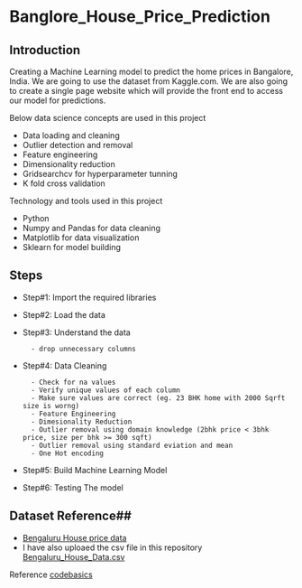 # Banglore_House_Price_Prediction

## Introduction

Creating a Machine Learning model to predict the home prices in Bangalore, India. We are going to use the dataset from Kaggle.com. We are also going to create a single page website which will provide the front end to access our model for predictions.

Below data science concepts are used in this project

* Data loading and cleaning
* Outlier detection and removal
* Feature engineering
* Dimensionality reduction
* Gridsearchcv for hyperparameter tunning
* K fold cross validation

Technology and tools used in this project

* Python
* Numpy and Pandas for data cleaning
* Matplotlib for data visualization
* Sklearn for model building

## Steps ##

- Step#1: Import the required libraries

- Step#2: Load the data

- Step#3: Understand the data

        - drop unnecessary columns

- Step#4: Data Cleaning

        - Check for na values
        - Verify unique values of each column
        - Make sure values are correct (eg. 23 BHK home with 2000 Sqrft size is worng)        
        - Feature Engineering        
        - Dimesionality Reduction
        - Outlier removal using domain knowledge (2bhk price < 3bhk price, size per bhk >= 300 sqft)
        - Outlier removal using standard eviation and mean
        - One Hot encoding

- Step#5: Build Machine Learning Model

- Step#6: Testing The model

## Dataset Reference##

* [Bengaluru House price data](https://www.kaggle.com/datasets/amitabhajoy/bengaluru-house-price-data)
* I have also uploaed the csv file in this repository [Bengaluru_House_Data.csv](https://github.com/Jaydeep9596/Banglore_House_Price_Prediction/blob/main/Bangalore%20House%20Price%20Prediction/Bengaluru_House_Data.csv)

Reference [codebasics](https://www.youtube.com/watch?v=rdfbcdP75KI)
